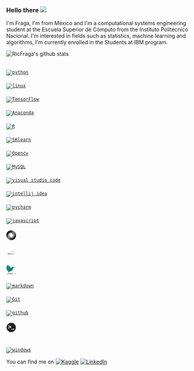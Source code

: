 ### Hello there <img src="https://raw.githubusercontent.com/MartinHeinz/MartinHeinz/master/wave.gif" width="30px">
I'm Fraga, I'm from México and I'm a computational systems engineering student at the Escuela Superior de Cómputo from the Instituto Politécnico Nacional. I'm
interested in fields such as statistics, machine learning and algorithms, I'm currently enrolled in the Students at IBM program.


![RicFraga's github stats](https://github-readme-stats.vercel.app/api?username=RicFraga&show_icons=true&theme=synthwave)

<!-- Skills -->

[<code>
<img alt="python" width="26px" src="https://img.icons8.com/color/240/000000/python.png">
</code>](https://www.python.org/)
[<code>
<img alt="linux" width="26px" src="https://img.icons8.com/color/96/000000/linux.png">
</code>](https://www.kernel.org/)
[<code>
<img alt="TensorFlow" width="26px" src="https://user-images.githubusercontent.com/13250741/64669187-33b55380-d47e-11e9-8bbf-c02a9d42f9a7.png">
</code>](https://www.tensorflow.org/?hl=es-419)
[<code>
<img alt="Anaconda" width="26px" src="https://www.psych.mcgill.ca/labs/mogillab/anaconda2/pkgs/anaconda-navigator-1.4.3-py27_0/lib/python2.7/site-packages/anaconda_navigator/static/images/anaconda-icon-1024x1024.png">
</code>](https://www.anaconda.com/)
[<code>
<img alt="R" width="26px" src="https://cdn.iconscout.com/icon/free/png-512/r-5-283170.png">
</code>](https://www.r-project.org/)
[<code>
<img alt="SKlearn" width="26px" src="https://upload.wikimedia.org/wikipedia/commons/thumb/0/05/Scikit_learn_logo_small.svg/1280px-Scikit_learn_logo_small.svg.png">
</code>](https://scikit-learn.org/stable/)
[<code>
<img alt="Opencv" width="26px" src="https://upload.wikimedia.org/wikipedia/commons/thumb/3/32/OpenCV_Logo_with_text_svg_version.svg/1200px-OpenCV_Logo_with_text_svg_version.svg.png">
</code>](https://opencv.org/)
[<code>
<img alt="MySQL" width="26px" src="https://cdn.worldvectorlogo.com/logos/mysql.svg">
</code>](https://www.mysql.com/)
[<code>
<img alt="visual studio code" width="26px" src="https://img.icons8.com/fluent/240/000000/visual-studio-code-2019.png" />
</code>](https://code.visualstudio.com/)
[<code>
<img alt="intellij idea" width="26px" src="https://img.icons8.com/color/240/000000/intellij-idea.png" />
</code>](https://www.jetbrains.com/idea/)
[<code>
<img alt="pycharm" width="26px" src="https://img.icons8.com/color/240/000000/pycharm.png" />
</code>](https://www.jetbrains.com/pycharm/)
[<code>
<img alt="javascript" width="26px" src="https://img.icons8.com/color/240/000000/javascript.png" />
</code>](https://developer.mozilla.org/en-US/docs/Web/JavaScript)
[<code>
<img alt="json" width="26px" src="https://raw.githubusercontent.com/github/explore/80688e429a7d4ef2fca1e82350fe8e3517d3494d/topics/json/json.png">
</code>](https://www.json.org/json-en.html)
[<code>
<img alt="MySQL" width="26px" src="https://raw.githubusercontent.com/github/explore/80688e429a7d4ef2fca1e82350fe8e3517d3494d/topics/mysql/mysql.png">
</code>](https://dev.mysql.com/)
[<code>
<img alt="latex" width="26px" src="https://raw.githubusercontent.com/github/explore/80688e429a7d4ef2fca1e82350fe8e3517d3494d/topics/latex/latex.png">
</code>](https://www.latex-project.org/)
[<code>
<img alt="markdown" width="26px" src="https://img.icons8.com/ios-filled/100/000000/markdown.png">
</code>](https://www.markdownguide.org/)
[<code>
<img alt="Git" width="26px" src="https://img.icons8.com/color/240/000000/git.png">
</code>](https://git-scm.com/)
[<code>
<img alt="github" width="26px" src="https://img.icons8.com/ios-glyphs/240/000000/github.png">
</code>](https://github.com/)
[<code>
<img alt="terminal" width="26px" src="https://raw.githubusercontent.com/github/explore/80688e429a7d4ef2fca1e82350fe8e3517d3494d/topics/terminal/terminal.png">
</code>](https://docs.microsoft.com/en-us/windows/terminal/)
<br />
[<code>
<img alt="windows" width="26px" src="https://img.icons8.com/color/240/000000/windows-10.png">
</code>](https://www.microsoft.com/en-us/windows)

You can find me on [<img alt="Kaggle" width="26px" src="https://symbols-electrical.getvecta.com/stencil_86/4_kaggle.d93bb2e6a0.png">](https://www.kaggle.com/ricfraga) [<img alt="LinkedIn" width="26px" src="https://raw.githubusercontent.com/MartinHeinz/MartinHeinz/master/linkedin-3-16.png">](https://www.linkedin.com/in/ricardo-alcaraz-fraga-9299a116a/)
